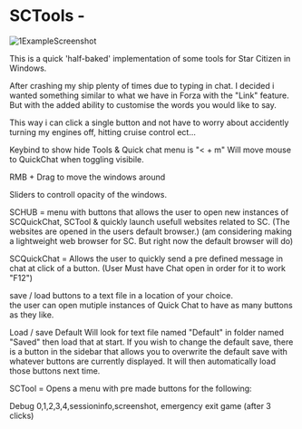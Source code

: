 # SCTools -

![1ExampleScreenshot](https://user-images.githubusercontent.com/71772783/222969300-9ab5e3b2-bb33-4c0b-960f-9d327dc10ce2.png)


This is a quick 'half-baked' implementation of some tools for Star Citizen in Windows. 


After crashing my ship plenty of times due to typing in chat. I decided i wanted something similar to what we have in Forza with the "Link" feature. But with 
the added ability to customise the words you would like to say. 

This way i can click a single button and not have to worry about accidently turning my engines off, hitting cruise control ect...  

Keybind to show hide Tools & Quick chat menu  is "< + m"  Will move mouse to QuickChat when toggling visibile.

RMB + Drag to move the windows around

Sliders to controll opacity of the windows.

SCHUB = menu with buttons that allows the user to open new instances of SCQuickChat, SCTool & quickly launch usefull websites related to SC.
(The websites are opened in the users default browser.)  (am considering making a lightweight web browser for SC. But right now the default browser will do)

SCQuickChat = Allows the user to quickly send a pre defined message in chat at click of a button.  (User Must have Chat open in order for it to work "F12")

save / load buttons to a text file in a location of your choice.  
   the user can open mutiple instances of Quick Chat to have as many buttons as they like.
   
Load / save Default 
  Will look for text file named "Default" in folder named "Saved" then load that at start. 
  If you wish to change the default save, there is a button in the sidebar that allows you to overwrite the default save with whatever buttons are currently displayed. It will then automatically load those buttons next time. 

SCTool = Opens a menu with pre made buttons for the following:

Debug 0,1,2,3,4,sessioninfo,screenshot, emergency exit game (after 3 clicks) 


    
    


